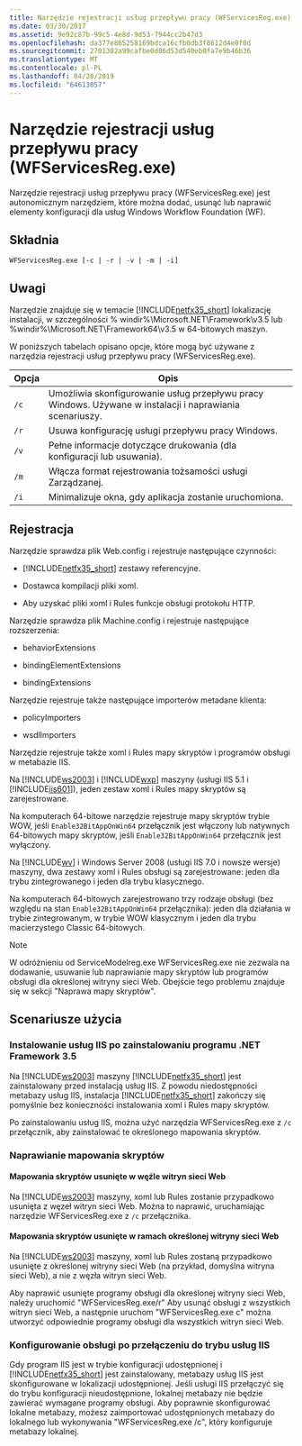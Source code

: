 ```yaml
---
title: Narzędzie rejestracji usług przepływu pracy (WFServicesReg.exe)
ms.date: 03/30/2017
ms.assetid: 9e92c87b-99c5-4e8d-9d53-7944cc2b47d3
ms.openlocfilehash: da377e865258169bdca16cfb0db3f8612d4e0f0d
ms.sourcegitcommit: 2701302a99cafbe0d86d53d540eb0fa7e9b46b36
ms.translationtype: MT
ms.contentlocale: pl-PL
ms.lasthandoff: 04/28/2019
ms.locfileid: "64613057"
---
```

# <a name="workflow-service-registration-tool-wfservicesregexe"></a>Narzędzie rejestracji usług przepływu pracy (WFServicesReg.exe)
Narzędzie rejestracji usług przepływu pracy (WFServicesReg.exe) jest autonomicznym narzędziem, które można dodać, usunąć lub naprawić elementy konfiguracji dla usług Windows Workflow Foundation (WF).  
  
## <a name="syntax"></a>Składnia  
  
```  
WFServicesReg.exe [-c | -r | -v | -m | -i]  
```  
  
## <a name="remarks"></a>Uwagi  
 Narzędzie znajduje się w temacie [!INCLUDE[netfx35_short](../../../includes/netfx35-short-md.md)] lokalizację instalacji, w szczególności % windir%\Microsoft.NET\Framework\v3.5 lub %windir%\Microsoft.NET\Framework64\v3.5 w 64-bitowych maszyn.  
  
 W poniższych tabelach opisano opcje, które mogą być używane z narzędzia rejestracji usług przepływu pracy (WFServicesReg.exe).  
  
|Opcja|Opis|  
|------------|-----------------|  
|`/c`|Umożliwia skonfigurowanie usług przepływu pracy Windows. Używane w instalacji i naprawiania scenariuszy.|  
|`/r`|Usuwa konfigurację usługi przepływu pracy Windows.|  
|`/v`|Pełne informacje dotyczące drukowania (dla konfiguracji lub usuwania).|  
|`/m`|Włącza format rejestrowania tożsamości usługi Zarządzanej.|  
|`/i`|Minimalizuje okna, gdy aplikacja zostanie uruchomiona.|  
  
## <a name="registration"></a>Rejestracja  
 Narzędzie sprawdza plik Web.config i rejestruje następujące czynności:  
  
- [!INCLUDE[netfx35_short](../../../includes/netfx35-short-md.md)] zestawy referencyjne.  
  
- Dostawca kompilacji pliki xoml.  
  
- Aby uzyskać pliki xoml i Rules funkcje obsługi protokołu HTTP.  
  
 Narzędzie sprawdza plik Machine.config i rejestruje następujące rozszerzenia:  
  
- behaviorExtensions  
  
- bindingElementExtensions  
  
- bindingExtensions  
  
 Narzędzie rejestruje także następujące importerów metadane klienta:  
  
- policyImporters  
  
- wsdlImporters  
  
 Narzędzie rejestruje także xoml i Rules mapy skryptów i programów obsługi w metabazie IIS.  
  
 Na [!INCLUDE[ws2003](../../../includes/ws2003-md.md)] i [!INCLUDE[wxp](../../../includes/wxp-md.md)] maszyny (usługi IIS 5.1 i [!INCLUDE[iis601](../../../includes/iis601-md.md)]), jeden zestaw xoml i Rules mapy skryptów są zarejestrowane.  
  
 Na komputerach 64-bitowe narzędzie rejestruje mapy skryptów trybie WOW, jeśli `Enable32BitAppOnWin64` przełącznik jest włączony lub natywnych 64-bitowych mapy skryptów, jeśli `Enable32BitAppOnWin64` przełącznik jest wyłączony.  
  
 Na [!INCLUDE[wv](../../../includes/wv-md.md)] i Windows Server 2008 (usługi IIS 7.0 i nowsze wersje) maszyny, dwa zestawy xoml i Rules obsługi są zarejestrowane: jeden dla trybu zintegrowanego i jeden dla trybu klasycznego.  
  
 Na komputerach 64-bitowych zarejestrowano trzy rodzaje obsługi (bez względu na stan `Enable32BitAppOnWin64` przełącznika): jeden dla działania w trybie zintegrowanym, w trybie WOW klasycznym i jeden dla trybu macierzystego Classic 64-bitowych.  
  
> [!NOTE]
>  W odróżnieniu od ServiceModelreg.exe WFServicesReg.exe nie zezwala na dodawanie, usuwanie lub naprawianie mapy skryptów lub programów obsługi dla określonej witryny sieci Web. Obejście tego problemu znajduje się w sekcji "Naprawa mapy skryptów".  
  
## <a name="usage-scenarios"></a>Scenariusze użycia  
  
### <a name="installing-iis-after-net-framework-35-is-installed"></a>Instalowanie usług IIS po zainstalowaniu programu .NET Framework 3.5  
 Na [!INCLUDE[ws2003](../../../includes/ws2003-md.md)] maszyny [!INCLUDE[netfx35_short](../../../includes/netfx35-short-md.md)] jest zainstalowany przed instalacją usług IIS. Z powodu niedostępności metabazy usług IIS, instalacja [!INCLUDE[netfx35_short](../../../includes/netfx35-short-md.md)] zakończy się pomyślnie bez konieczności instalowania xoml i Rules mapy skryptów.  
  
 Po zainstalowaniu usług IIS, można użyć narzędzia WFServicesReg.exe z `/c` przełącznik, aby zainstalować te określonego mapowania skryptów.  
  
### <a name="repairing-the-scriptmaps"></a>Naprawianie mapowania skryptów  
  
#### <a name="scriptmap-deleted-under-web-sites-node"></a>Mapowania skryptów usunięte w węźle witryn sieci Web  
 Na [!INCLUDE[ws2003](../../../includes/ws2003-md.md)] maszyny, xoml lub Rules zostanie przypadkowo usunięta z węzeł witryn sieci Web. Można to naprawić, uruchamiając narzędzie WFServicesReg.exe z `/c` przełącznika.  
  
#### <a name="scriptmap-deleted-under-a-particular-web-site"></a>Mapowania skryptów usunięte w ramach określonej witryny sieci Web  
 Na [!INCLUDE[ws2003](../../../includes/ws2003-md.md)] maszyny, xoml lub Rules zostaną przypadkowo usunięte z określonej witryny sieci Web (na przykład, domyślna witryna sieci Web), a nie z węzła witryn sieci Web.  
  
 Aby naprawić usunięte programy obsługi dla określonej witryny sieci Web, należy uruchomić "WFServicesReg.exe/r" Aby usunąć obsługi z wszystkich witryn sieci Web, a następnie uruchom "WFServicesReg.exe c" można utworzyć odpowiednie programy obsługi dla wszystkich witryn sieci Web.  
  
### <a name="configuring-handlers-after-switching-iis-mode"></a>Konfigurowanie obsługi po przełączeniu do trybu usług IIS  
 Gdy program IIS jest w trybie konfiguracji udostępnionej i [!INCLUDE[netfx35_short](../../../includes/netfx35-short-md.md)] jest zainstalowany, metabazy usług IIS jest skonfigurowane w lokalizacji udostępnionej. Jeśli usługi IIS przełączyć się do trybu konfiguracji nieudostępnione, lokalnej metabazy nie będzie zawierać wymagane programy obsługi. Aby poprawnie skonfigurować lokalne metabazy, możesz zaimportować udostępnionych metabazy do lokalnego lub wykonywania "WFServicesReg.exe /c", który konfiguruje metabazy lokalnej.
